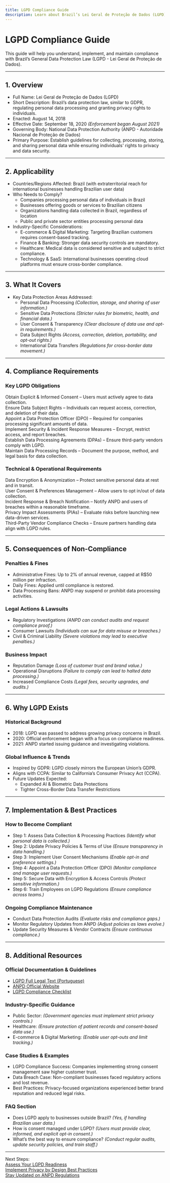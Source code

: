 ```yaml
---
title: LGPD Compliance Guide
description: Learn about Brazil’s Lei Geral de Proteção de Dados (LGPD), its requirements, enforcement, and best practices.
---
```


# LGPD Compliance Guide
This guide will help you understand, implement, and maintain compliance with Brazil’s General Data Protection Law (LGPD - Lei Geral de Proteção de Dados).

---

## 1. Overview
- Full Name: Lei Geral de Proteção de Dados (LGPD)  
- Short Description: Brazil’s data protection law, similar to GDPR, regulating personal data processing and granting privacy rights to individuals.  
- Enacted: August 14, 2018  
- Effective Date: September 18, 2020 *(Enforcement began August 2021)*  
- Governing Body: National Data Protection Authority (ANPD - Autoridade Nacional de Proteção de Dados)  
- Primary Purpose: Establish guidelines for collecting, processing, storing, and sharing personal data while ensuring individuals' rights to privacy and data security.  

---

## 2. Applicability
- Countries/Regions Affected: Brazil (with extraterritorial reach for international businesses handling Brazilian user data)  
- Who Needs to Comply?  
  - Companies processing personal data of individuals in Brazil  
  - Businesses offering goods or services to Brazilian citizens  
  - Organizations handling data collected in Brazil, regardless of location  
  - Public and private sector entities processing personal data  
- Industry-Specific Considerations:  
  - E-commerce & Digital Marketing: Targeting Brazilian customers requires consent-based tracking.  
  - Finance & Banking: Stronger data security controls are mandatory.  
  - Healthcare: Medical data is considered sensitive and subject to strict compliance.  
  - Technology & SaaS: International businesses operating cloud platforms must ensure cross-border compliance.  

---

## 3. What It Covers
- Key Data Protection Areas Addressed:  
  -  Personal Data Processing *(Collection, storage, and sharing of user information.)*  
  -  Sensitive Data Protections *(Stricter rules for biometric, health, and financial data.)*  
  -  User Consent & Transparency *(Clear disclosure of data use and opt-in requirements.)*  
  -  Data Subject Rights *(Access, correction, deletion, portability, and opt-out rights.)*  
  -  International Data Transfers *(Regulations for cross-border data movement.)*  

---

## 4. Compliance Requirements
### Key LGPD Obligations
 Obtain Explicit & Informed Consent – Users must actively agree to data collection.  
 Ensure Data Subject Rights – Individuals can request access, correction, and deletion of their data.  
 Appoint a Data Protection Officer (DPO) – Required for companies processing significant amounts of data.  
 Implement Security & Incident Response Measures – Encrypt, restrict access, and report breaches.  
 Establish Data Processing Agreements (DPAs) – Ensure third-party vendors comply with LGPD.  
 Maintain Data Processing Records – Document the purpose, method, and legal basis for data collection.  

### Technical & Operational Requirements
 Data Encryption & Anonymization – Protect sensitive personal data at rest and in transit.  
 User Consent & Preferences Management – Allow users to opt in/out of data collection.  
 Incident Response & Breach Notification – Notify ANPD and users of breaches within a reasonable timeframe.  
 Privacy Impact Assessments (PIAs) – Evaluate risks before launching new data-driven services.  
 Third-Party Vendor Compliance Checks – Ensure partners handling data align with LGPD rules.  

---

## 5. Consequences of Non-Compliance
### Penalties & Fines
- Administrative Fines: Up to 2% of annual revenue, capped at R$50 million per infraction.  
- Daily Fines: Applied until compliance is restored.  
- Data Processing Bans: ANPD may suspend or prohibit data processing activities.  

### Legal Actions & Lawsuits
- Regulatory Investigations *(ANPD can conduct audits and request compliance proof.)*  
- Consumer Lawsuits *(Individuals can sue for data misuse or breaches.)*  
- Civil & Criminal Liability *(Severe violations may lead to executive penalties.)*  

### Business Impact
- Reputation Damage *(Loss of customer trust and brand value.)*  
- Operational Disruptions *(Failure to comply can lead to halted data processing.)*  
- Increased Compliance Costs *(Legal fees, security upgrades, and audits.)*  

---

## 6. Why LGPD Exists
### Historical Background
- 2018: LGPD was passed to address growing privacy concerns in Brazil.  
- 2020: Official enforcement began with a focus on compliance readiness.  
- 2021: ANPD started issuing guidance and investigating violations.  

### Global Influence & Trends
- Inspired by GDPR: LGPD closely mirrors the European Union’s GDPR.  
- Aligns with CCPA: Similar to California’s Consumer Privacy Act (CCPA).  
- Future Updates Expected:  
  - Expanded AI & Biometric Data Protections  
  - Tighter Cross-Border Data Transfer Restrictions  

---

## 7. Implementation & Best Practices
### How to Become Compliant
- Step 1: Assess Data Collection & Processing Practices *(Identify what personal data is collected.)*  
- Step 2: Update Privacy Policies & Terms of Use *(Ensure transparency in data handling.)*  
- Step 3: Implement User Consent Mechanisms *(Enable opt-in and preference settings.)*  
- Step 4: Appoint a Data Protection Officer (DPO) *(Monitor compliance and manage user requests.)*  
- Step 5: Secure Data with Encryption & Access Controls *(Protect sensitive information.)*  
- Step 6: Train Employees on LGPD Regulations *(Ensure compliance across teams.)*  

### Ongoing Compliance Maintenance
- Conduct Data Protection Audits *(Evaluate risks and compliance gaps.)*  
- Monitor Regulatory Updates from ANPD *(Adjust policies as laws evolve.)*  
- Update Security Measures & Vendor Contracts *(Ensure continuous compliance.)*  

---

## 8. Additional Resources
### Official Documentation & Guidelines
- [ LGPD Full Legal Text (Portuguese)](https://www.planalto.gov.br/ccivil_03/_ato2015-2018/2018/lei/L13709.htm)  
- [ ANPD Official Website](https://www.gov.br/anpd/pt-br)  
- [ LGPD Compliance Checklist](https://iapp.org/resources/article/lgpd-checklist/)  

### Industry-Specific Guidance
- Public Sector: *(Government agencies must implement strict privacy controls.)*  
- Healthcare: *(Ensure protection of patient records and consent-based data use.)*  
- E-commerce & Digital Marketing: *(Enable user opt-outs and limit tracking.)*  

### Case Studies & Examples
- LGPD Compliance Success: Companies implementing strong consent management saw higher customer trust.  
- Data Breach Case: Non-compliant businesses faced regulatory actions and lost revenue.  
- Best Practices: Privacy-focused organizations experienced better brand reputation and reduced legal risks.  

### FAQ Section
- Does LGPD apply to businesses outside Brazil? *(Yes, if handling Brazilian user data.)*  
- How is consent managed under LGPD? *(Users must provide clear, informed, and explicit opt-in consent.)*  
- What’s the best way to ensure compliance? *(Conduct regular audits, update security policies, and train staff.)*  

---

 Next Steps:  
 [Assess Your LGPD Readiness](#)  
 [Implement Privacy by Design Best Practices](#)  
 [Stay Updated on ANPD Regulations](#)
